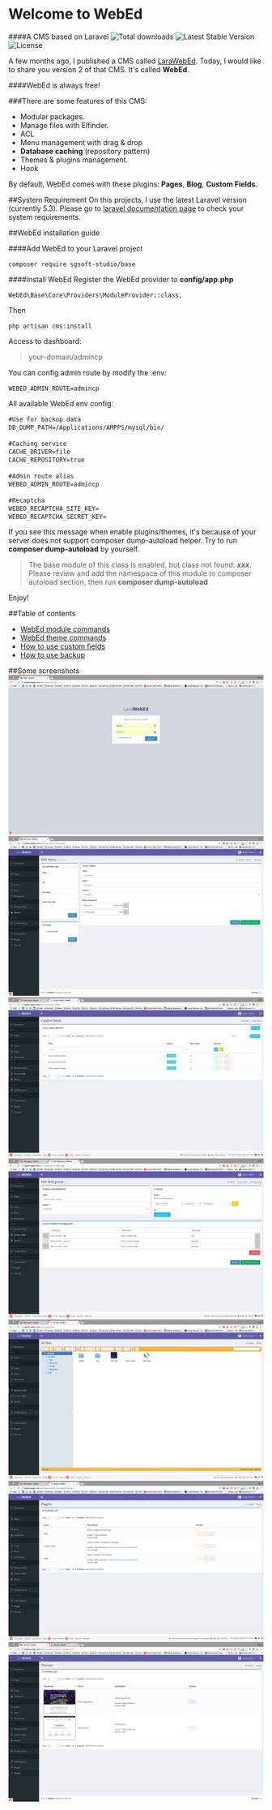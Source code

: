 # Welcome to WebEd
####A CMS based on Laravel
![Total downloads](https://poser.pugx.org/sgsoft-studio/webed/d/total.svg)
![Latest Stable Version](https://poser.pugx.org/sgsoft-studio/webed/v/stable.svg)
![License](https://poser.pugx.org/sgsoft-studio/webed/license.svg)

A few months ago, I published a CMS called [LaraWebEd](https://github.com/duyphan2502/LaraWebEd).
Today, I would like to share you version 2 of that CMS. It's called **WebEd**.

####WebEd is always free!

###There are some features of this CMS:
- Modular packages.
- Manage files with Elfinder.
- ACL
- Menu management with drag & drop
- **Database caching** (repository pattern)
- Themes & plugins management.
- Hook

By default, WebEd comes with these plugins: **Pages**, **Blog**, **Custom Fields**.

##System Requirement
On this projects, I use the latest Laravel version (currently 5.3). 
Please go to [laravel documentation page](https://laravel.com/docs/5.3/installation) to check your system requirements.

##WebEd installation guide

####Add WebEd to your Laravel project
```
composer require sgsoft-studio/base
```

####Install WebEd
Register the WebEd provider to **config/app.php**
```
WebEd\Base\Core\Providers\ModuleProvider::class,
```
Then
```
php artisan cms:install
```

Access to dashboard:
> your-domain/admincp

You can config admin route by modify the .env:
```
WEBED_ADMIN_ROUTE=admincp
```

All available WebEd env config:
```
#Use for backup data
DB_DUMP_PATH=/Applications/AMPPS/mysql/bin/

#Caching service
CACHE_DRIVER=file
CACHE_REPOSITORY=true

#Admin route alias
WEBED_ADMIN_ROUTE=admincp

#Recaptcha
WEBED_RECAPTCHA_SITE_KEY=
WEBED_RECAPTCHA_SECRET_KEY=
```

If you see this message when enable plugins/themes, it's because of your server does not support composer dump-autoload
helper. Try to run **composer dump-autoload** by yourself.


>The base module of this class is enabled, but class not found: ***xxx***. Please review and add the namespace of this module to composer autoload section, then run **composer dump-autoload**


Enjoy!

##Table of contents
- [WebEd module commands](./documentation/console/module.md)
- [WebEd theme commands](./documentation/console/theme.md)
- [How to use custom fields](./documentation/plugins/custom-fields.md)
- [How to use backup](./documentation/plugins/backup.md)

##Some screenshots
![Login](./documentation/images/1.png)
![Menu management](./documentation/images/2.png)
![Custom fields](./documentation/images/3.png)
![Custom fields](./documentation/images/4.png)
![Elfinder](./documentation/images/5.png)
![Plugins](./documentation/images/6.png)
![Themes](./documentation/images/7.png)
